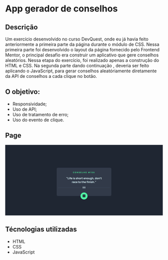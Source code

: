 # App gerador de conselhos

## Descrição
Um exercício desenvolvido no curso DevQuest, onde eu já havia feito anteriormente a primeira parte da página durante o módulo de CSS.
Nessa primeira parte foi desenvolvido o layout da página fornecido pelo Frontend Mentor, o principal desafio era construir um aplicativo que gere conselhos aleatórios. Nessa etapa do exercício, foi realizado apenas a construção do HTML e CSS.
Na segunda parte dando continuação , deveria ser feito aplicando o JavaScript, para gerar conselhos aleatóriamente diretamente da API de conselhos a cada clique no botão.
## O objetivo:
- Responsividade;
- Uso de API;
- Uso de tratamento de erro;
- Uso do evento de clique.
## Page
<img src = "animação-api-fetch.gif">

## Técnologias utilizadas
- HTML
- CSS
- JavaScript